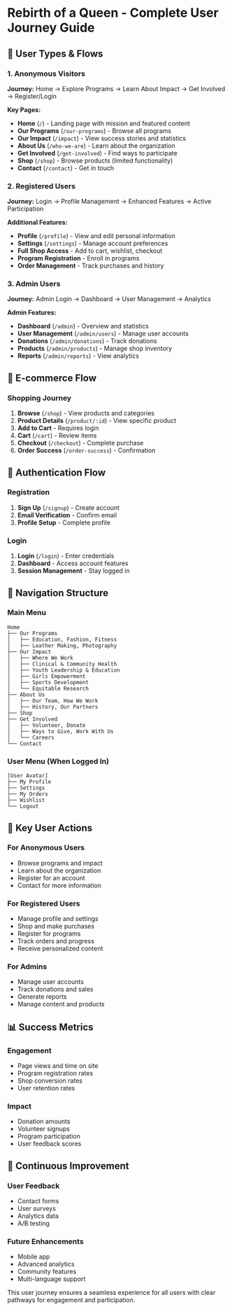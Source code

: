 # Rebirth of a Queen - Complete User Journey Guide

## 🎯 User Types & Flows

### 1. Anonymous Visitors
**Journey:** Home → Explore Programs → Learn About Impact → Get Involved → Register/Login

**Key Pages:**
- **Home** (`/`) - Landing page with mission and featured content
- **Our Programs** (`/our-programs`) - Browse all programs
- **Our Impact** (`/impact`) - View success stories and statistics
- **About Us** (`/who-we-are`) - Learn about the organization
- **Get Involved** (`/get-involved`) - Find ways to participate
- **Shop** (`/shop`) - Browse products (limited functionality)
- **Contact** (`/contact`) - Get in touch

### 2. Registered Users
**Journey:** Login → Profile Management → Enhanced Features → Active Participation

**Additional Features:**
- **Profile** (`/profile`) - View and edit personal information
- **Settings** (`/settings`) - Manage account preferences
- **Full Shop Access** - Add to cart, wishlist, checkout
- **Program Registration** - Enroll in programs
- **Order Management** - Track purchases and history

### 3. Admin Users
**Journey:** Admin Login → Dashboard → User Management → Analytics

**Admin Features:**
- **Dashboard** (`/admin`) - Overview and statistics
- **User Management** (`/admin/users`) - Manage user accounts
- **Donations** (`/admin/donations`) - Track donations
- **Products** (`/admin/products`) - Manage shop inventory
- **Reports** (`/admin/reports`) - View analytics

## 🛒 E-commerce Flow

### Shopping Journey
1. **Browse** (`/shop`) - View products and categories
2. **Product Details** (`/product/:id`) - View specific product
3. **Add to Cart** - Requires login
4. **Cart** (`/cart`) - Review items
5. **Checkout** (`/checkout`) - Complete purchase
6. **Order Success** (`/order-success`) - Confirmation

## 🔐 Authentication Flow

### Registration
1. **Sign Up** (`/signup`) - Create account
2. **Email Verification** - Confirm email
3. **Profile Setup** - Complete profile

### Login
1. **Login** (`/login`) - Enter credentials
2. **Dashboard** - Access account features
3. **Session Management** - Stay logged in

## 📱 Navigation Structure

### Main Menu
```
Home
├── Our Programs
│   ├── Education, Fashion, Fitness
│   ├── Leather Making, Photography
├── Our Impact
│   ├── Where We Work
│   ├── Clinical & Community Health
│   ├── Youth Leadership & Education
│   ├── Girls Empowerment
│   ├── Sports Development
│   └── Equitable Research
├── About Us
│   ├── Our Team, How We Work
│   ├── History, Our Partners
├── Shop
├── Get Involved
│   ├── Volunteer, Donate
│   ├── Ways to Give, Work With Us
│   └── Careers
└── Contact
```

### User Menu (When Logged In)
```
[User Avatar]
├── My Profile
├── Settings
├── My Orders
├── Wishlist
└── Logout
```

## 🎯 Key User Actions

### For Anonymous Users
- Browse programs and impact
- Learn about the organization
- Register for an account
- Contact for more information

### For Registered Users
- Manage profile and settings
- Shop and make purchases
- Register for programs
- Track orders and progress
- Receive personalized content

### For Admins
- Manage user accounts
- Track donations and sales
- Generate reports
- Manage content and products

## 📊 Success Metrics

### Engagement
- Page views and time on site
- Program registration rates
- Shop conversion rates
- User retention rates

### Impact
- Donation amounts
- Volunteer signups
- Program participation
- User feedback scores

## 🔄 Continuous Improvement

### User Feedback
- Contact forms
- User surveys
- Analytics data
- A/B testing

### Future Enhancements
- Mobile app
- Advanced analytics
- Community features
- Multi-language support

This user journey ensures a seamless experience for all users with clear pathways for engagement and participation. 
